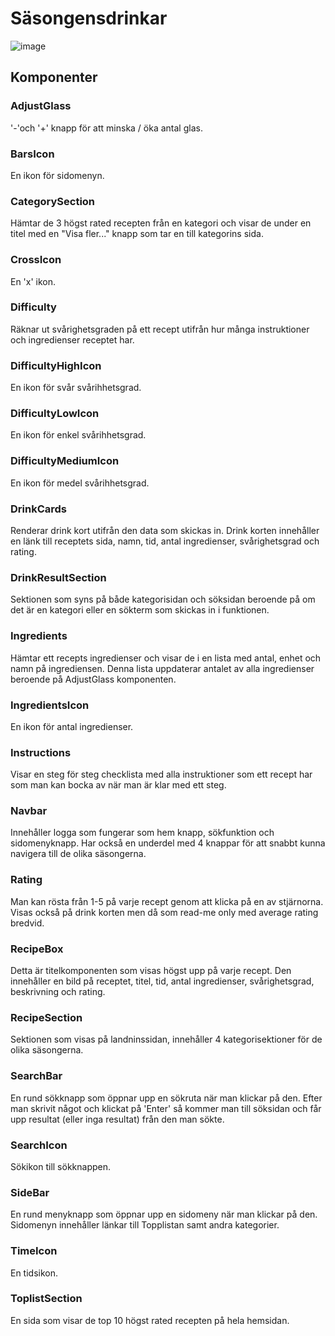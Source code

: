 # Säsongensdrinkar
![image](https://github.com/user-attachments/assets/6e664897-4716-41b9-820c-61856f68e154)

## Komponenter

### AdjustGlass
'-'och '+' knapp för att minska / öka antal glas.

### BarsIcon
En ikon för sidomenyn.

### CategorySection
Hämtar de 3 högst rated recepten från en kategori och visar de under en titel med en "Visa fler..." knapp som tar en till kategorins sida.

### CrossIcon
En 'x' ikon.

### Difficulty
Räknar ut svårighetsgraden på ett recept utifrån hur många instruktioner och ingredienser receptet har.

### DifficultyHighIcon
En ikon för svår svårihhetsgrad.

### DifficultyLowIcon
En ikon för enkel svårihhetsgrad.

### DifficultyMediumIcon
En ikon för medel svårihhetsgrad.

### DrinkCards
Renderar drink kort utifrån den data som skickas in. Drink korten innehåller en länk till receptets sida, namn, tid, antal ingredienser, svårighetsgrad och rating.

### DrinkResultSection
Sektionen som syns på både kategorisidan och söksidan beroende på om det är en kategori eller en sökterm som skickas in i funktionen.

### Ingredients
Hämtar ett recepts ingredienser och visar de i en lista med antal, enhet och namn på ingrediensen. Denna lista uppdaterar antalet av alla ingredienser beroende på AdjustGlass komponenten.

### IngredientsIcon
En ikon för antal ingredienser.

### Instructions
Visar en steg för steg checklista med alla instruktioner som ett recept har som man kan bocka av när man är klar med ett steg.

### Navbar
Innehåller logga som fungerar som hem knapp, sökfunktion och sidomenyknapp. Har också en underdel med 4 knappar för att snabbt kunna navigera till de olika säsongerna.

### Rating
Man kan rösta från 1-5 på varje recept genom att klicka på en av stjärnorna. Visas också på drink korten men då som read-me only med average rating bredvid.

### RecipeBox
Detta är titelkomponenten som visas högst upp på varje recept. Den innehåller en bild på receptet, titel, tid, antal ingredienser, svårighetsgrad, beskrivning och rating.

### RecipeSection
Sektionen som visas på landninssidan, innehåller 4 kategorisektioner för de olika säsongerna.

### SearchBar
En rund sökknapp som öppnar upp en sökruta när man klickar på den. Efter man skrivit något och klickat på 'Enter' så kommer man till söksidan och får upp resultat (eller inga resultat) från den man sökte.

### SearchIcon
Sökikon till sökknappen.

### SideBar
En rund menyknapp som öppnar upp en sidomeny när man klickar på den. Sidomenyn innehåller länkar till Topplistan samt andra kategorier.

### TimeIcon
En tidsikon.

### ToplistSection
En sida som visar de top 10 högst rated recepten på hela hemsidan.
